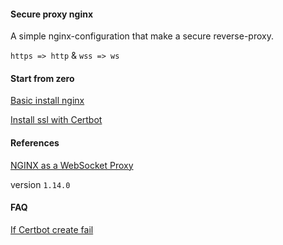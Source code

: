 #### Secure proxy nginx

A simple nginx-configuration that make a secure reverse-proxy.


`https => http` & `wss => ws`

#### Start from zero

[Basic install nginx](https://www.digitalocean.com/community/tutorials/how-to-install-nginx-on-ubuntu-16-04)

[Install ssl with Certbot](https://www.digitalocean.com/community/tutorials/how-to-secure-nginx-with-let-s-encrypt-on-ubuntu-16-04)

#### References

[NGINX as a WebSocket Proxy](https://www.nginx.com/blog/websocket-nginx/)

version `1.14.0`

#### FAQ

[If Certbot create fail](https://devanswers.co/lets-encrypt-error-client-currently-selected-authenticator-not-support-combination-challenges-will-satisfy/)
